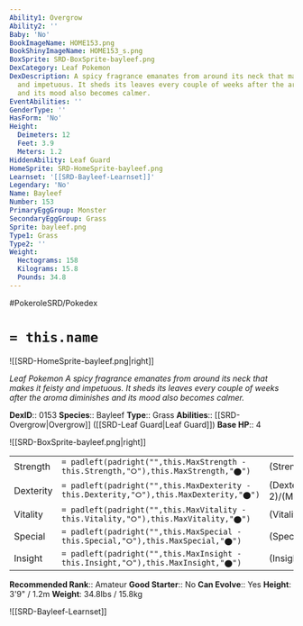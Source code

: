 ```yaml
---
Ability1: Overgrow
Ability2: ''
Baby: 'No'
BookImageName: HOME153.png
BookShinyImageName: HOME153_s.png
BoxSprite: SRD-BoxSprite-bayleef.png
DexCategory: Leaf Pokemon
DexDescription: A spicy fragrance emanates from around its neck that makes it feisty
  and impetuous. It sheds its leaves every couple of weeks after the aroma diminishes
  and its mood also becomes calmer.
EventAbilities: ''
GenderType: ''
HasForm: 'No'
Height:
  Deimeters: 12
  Feet: 3.9
  Meters: 1.2
HiddenAbility: Leaf Guard
HomeSprite: SRD-HomeSprite-bayleef.png
Learnset: '[[SRD-Bayleef-Learnset]]'
Legendary: 'No'
Name: Bayleef
Number: 153
PrimaryEggGroup: Monster
SecondaryEggGroup: Grass
Sprite: bayleef.png
Type1: Grass
Type2: ''
Weight:
  Hectograms: 158
  Kilograms: 15.8
  Pounds: 34.8
---
```


#PokeroleSRD/Pokedex

# `= this.name`

![[SRD-HomeSprite-bayleef.png|right]]

*Leaf Pokemon*
*A spicy fragrance emanates from around its neck that makes it feisty and impetuous. It sheds its leaves every couple of weeks after the aroma diminishes and its mood also becomes calmer.*

**DexID**:: 0153
**Species**:: Bayleef
**Type**:: Grass
**Abilities**:: [[SRD-Overgrow|Overgrow]] ([[SRD-Leaf Guard|Leaf Guard]])
**Base HP**:: 4

![[SRD-BoxSprite-bayleef.png|right]]

|           |                                                                                        |                                          |
| --------- | -------------------------------------------------------------------------------------- | ---------------------------------------- |
| Strength  | `= padleft(padright("",this.MaxStrength - this.Strength,"⭘"),this.MaxStrength,"⬤")`    | (Strength::2)/(MaxStrength::4)   |
| Dexterity | `= padleft(padright("",this.MaxDexterity - this.Dexterity,"⭘"),this.MaxDexterity,"⬤")` | (Dexterity:: 2)/(MaxDexterity::4) |
| Vitality  | `= padleft(padright("",this.MaxVitality - this.Vitality,"⭘"),this.MaxVitality,"⬤")`    | (Vitality::2)/(MaxVitality::5)   |
| Special   | `= padleft(padright("",this.MaxSpecial - this.Special,"⭘"),this.MaxSpecial,"⬤")`       | (Special::2)/(MaxSpecial::4)     |
| Insight   | `= padleft(padright("",this.MaxInsight - this.Insight,"⭘"),this.MaxInsight,"⬤")`       | (Insight::2)/(MaxInsight::5)     |

**Recommended Rank**:: Amateur
**Good Starter**:: No
**Can Evolve**:: Yes
**Height**: 3'9" / 1.2m
**Weight**: 34.8lbs / 15.8kg

![[SRD-Bayleef-Learnset]]